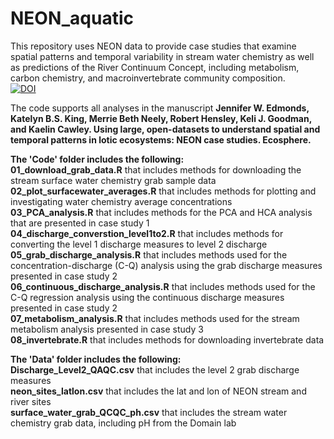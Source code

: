 # NEON_aquatic
This repository uses NEON data to provide case studies that examine spatial patterns and temporal variability in stream water chemistry as well as predictions of the River Continuum Concept, including metabolism, carbon chemistry, and macroinvertebrate community composition.   
[![DOI](https://zenodo.org/badge/215596755.svg)](https://zenodo.org/badge/latestdoi/215596755)

The code supports all analyses in the manuscript  **Jennifer W. Edmonds, Katelyn B.S. King, Merrie Beth Neely, Robert Hensley, Keli J. Goodman, and Kaelin Cawley. Using large, open-datasets to understand spatial and temporal patterns in lotic ecosystems: NEON case studies. Ecosphere.**   


**The 'Code' folder includes the following:**  
**01_download_grab_data.R** that includes methods for downloading the stream surface water chemistry grab sample data  
**02_plot_surfacewater_averages.R** that includes methods for plotting and investigating water chemistry average concentrations   
**03_PCA_analysis.R** that includes methods for the PCA and HCA analysis that are presented in case study 1  
**04_discharge_converstion_level1to2.R** that includes methods for converting the level 1 discharge measures to level 2 discharge   
**05_grab_discharge_analysis.R** that includes methods used for the concentration-discharge (C-Q) analysis using the grab discharge measures presented in case study 2  
**06_continuous_discharge_analysis.R** that includes methods used for the C-Q regression analysis using the continuous discharge measures presented in case study 2  
**07_metabolism_analysis.R** that includes methods used for the stream metabolism analysis presented in case study 3  
**08_invertebrate.R** that includes methods for downloading invertebrate data 

**The 'Data' folder includes the following:**  
**Discharge_Level2_QAQC.csv** that includes the level 2 grab discharge measures  
**neon_sites_latlon.csv** that includes the lat and lon of NEON stream and river sites  
**surface_water_grab_QCQC_ph.csv** that includes the stream water chemistry grab data, including pH from the Domain lab  
